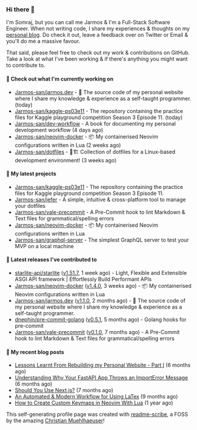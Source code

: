 ### Hi there 👋

I'm Somraj, but you can call me Jarmos & I'm a Full-Stack Software Engineer. When not writing code, I share my experiences & thoughts on my [personal blog](https://jarmos.vercel.app). Do check it out, leave a feedback over on Twitter or Email & you'll do me a massive favour.

That said, please feel free to check out my work & contributions on GitHub. Take a look at what I've been working & if there's anything you might want to contribute to.

#### 👷 Check out what I'm currently working on

- [Jarmos-san/jarmos.dev](https://github.com/Jarmos-san/jarmos.dev) - 👨 The source code of my personal website where I share my knowledge &amp; experience as a self-taught programmer. (today)
- [Jarmos-san/kaggle-ps03e11](https://github.com/Jarmos-san/kaggle-ps03e11) - The repository containing the practice files for Kaggle playground competition Season 3 Episode 11. (today)
- [Jarmos-san/dev-workflow](https://github.com/Jarmos-san/dev-workflow) - A book for documenting my personal development workflow (4 days ago)
- [Jarmos-san/neovim-docker](https://github.com/Jarmos-san/neovim-docker) - 📦 My containerised Neovim configurations written in Lua (2 weeks ago)
- [Jarmos-san/dotfiles](https://github.com/Jarmos-san/dotfiles) - 👷🏗️ Collection of dotfiles for a Linux-based development environment! (3 weeks ago)

#### 🌱 My latest projects

- [Jarmos-san/kaggle-ps03e11](https://github.com/Jarmos-san/kaggle-ps03e11) - The repository containing the practice files for Kaggle playground competition Season 3 Episode 11.
- [Jarmos-san/jefer](https://github.com/Jarmos-san/jefer) - A simple, intuitive &amp; cross-platform tool to manage your dotfiles
- [Jarmos-san/vale-precommit](https://github.com/Jarmos-san/vale-precommit) - A Pre-Commit hook to lint Markdown &amp; Text files for grammatical/spelling errors
- [Jarmos-san/neovim-docker](https://github.com/Jarmos-san/neovim-docker) - 📦 My containerised Neovim configurations written in Lua
- [Jarmos-san/graphql-server](https://github.com/Jarmos-san/graphql-server) - The simplest GraphQL server to test your MVP on a local machine

#### 🔭 Latest releases I've contributed to

- [starlite-api/starlite](https://github.com/starlite-api/starlite) ([v1.51.7](https://github.com/starlite-api/starlite/releases/tag/v1.51.7), 1 week ago) - Light, Flexible and Extensible ASGI API framework | Effortlessly Build Performant APIs
- [Jarmos-san/neovim-docker](https://github.com/Jarmos-san/neovim-docker) ([v1.4.0](https://github.com/Jarmos-san/neovim-docker/releases/tag/v1.4.0), 3 weeks ago) - 📦 My containerised Neovim configurations written in Lua
- [Jarmos-san/jarmos.dev](https://github.com/Jarmos-san/jarmos.dev) ([v1.1.0](https://github.com/Jarmos-san/jarmos.dev/releases/tag/v1.1.0), 2 months ago) - 👨 The source code of my personal website where I share my knowledge &amp; experience as a self-taught programmer.
- [dnephin/pre-commit-golang](https://github.com/dnephin/pre-commit-golang) ([v0.5.1](https://github.com/dnephin/pre-commit-golang/releases/tag/v0.5.1), 5 months ago) - Golang hooks for pre-commit
- [Jarmos-san/vale-precommit](https://github.com/Jarmos-san/vale-precommit) ([v0.1.0](https://github.com/Jarmos-san/vale-precommit/releases/tag/v0.1.0), 7 months ago) - A Pre-Commit hook to lint Markdown &amp; Text files for grammatical/spelling errors

#### 📜 My recent blog posts

- [Lessons Learnt From Rebuilding my Personal Website - Part I](https://jarmosan.hashnode.dev/lessons-learnt-from-rebuilding-my-personal-website-part-i) (6 months ago)
- [Understanding Why Your FastAPI App Throws an ImportError Message](https://jarmosan.hashnode.dev/understanding-python-import-errors-and-modules) (6 months ago)
- [Should You Use Next.js?](https://jarmosan.hashnode.dev/should-you-use-nextjs) (7 months ago)
- [An Automated &amp; Modern Workflow for Using LaTex](https://jarmosan.hashnode.dev/an-automated-and-modern-latex-workflow) (9 months ago)
- [How to Create Custom Keymaps in Neovim With Lua](https://jarmosan.hashnode.dev/create-custom-keymaps-in-neovim-with-lua-d1167de0f2c2) (1 year ago)

This self-generating profile page was created with [readme-scribe](https://github.com/muesli/readme-scribe), a FOSS by the amazing [Christian Muehlhaeuser](https://github.com/muesli)!
